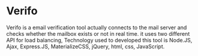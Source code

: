 # Verifo
Verifo is a email verification tool actually connects to the mail server and checks whether the mailbox exists or not in real time. it uses two different API for load balancing, Technology used to developed this tool is Node.JS, Ajax, Express.JS, MaterializeCSS, jQuery, html, css, JavaScript.
